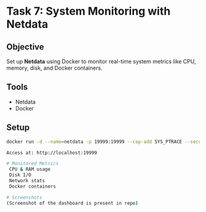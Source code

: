 #  Task 7: System Monitoring with Netdata

## Objective
Set up **Netdata** using Docker to monitor real-time system metrics like CPU, memory, disk, and Docker containers.

## Tools
- Netdata
- Docker

## Setup
```bash
docker run -d --name=netdata -p 19999:19999 --cap-add SYS_PTRACE --security-opt apparmor=unconfined netdata/netdata

Access at: http://localhost:19999

# Monitored Metrics
 CPU & RAM usage
 Disk I/O
 Network stats
 Docker containers

# Screenshots
(Screenshot of the dashboard is present in repo)

